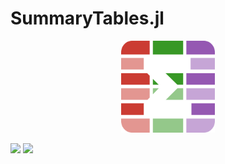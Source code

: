 # SummaryTables.jl

<div align="center">
    <picture>
      <img alt="SummaryTables.jl logo" 
        src="/docs/src/assets/logo.png" width="150">
    </picture>
</div>

[![][docs-stable-img]][docs-stable-url]
[![][docs-master-img]][docs-master-url]

[docs-stable-img]: https://img.shields.io/badge/Docs-Stable-lightgrey.svg
[docs-stable-url]: https://pumasai.github.io/SummaryTables.jl/stable/
[docs-master-img]: https://img.shields.io/badge/Docs-Dev-blue.svg
[docs-master-url]: https://pumasai.github.io/SummaryTables.jl/dev/
